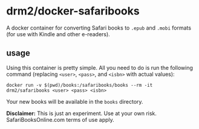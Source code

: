# drm2/docker-safaribooks

A docker container for converting Safari books to `.epub` and `.mobi` formats (for use with Kindle and other e-readers).

## usage

Using this container is pretty simple. All you need to do is run the following command (replacing `<user>`, `<pass>`, and `<isbn>` with actual values):

```shell
docker run -v $(pwd)/books:/safaribooks/books --rm -it drm2/safaribooks <user> <pass> <isbn>
```

Your new books will be available in the `books` directory.

**Disclaimer:** This is just an experiment. Use at your own risk. SafariBooksOnline.com terms of use apply.
